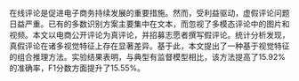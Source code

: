 在线评论是促进电子商务持续发展的重要措施。然而，受利益驱动，虚假评论问题日益严重。已有的多数识别方案主要集中在文本，而忽视了多模态评论中的图片和视频。本文以电商公开评论为真评论，并招募志愿者撰写假评论。统计分析发现，真假评论在诸多视觉特征上存在显著差异。基于此，本文提出了一种基于视觉特征的组合推理方法。实验结果表明，与典型有监督模型相比，该方法提高了15.92%的准确率，F1分数方面提升了15.55%。
